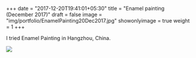 +++
date = "2017-12-20T19:41:01+05:30"
title = "Enamel painting (December 2017)"
draft = false
image = "img/portfolio/EnamelPainting20Dec2017.jpg"
showonlyimage = true
weight = 1
+++

I tried Enamel Painting in Hangzhou, China.

<!--more-->


![](/img/portfolio/EnamelPainting20Dec2017.jpg)